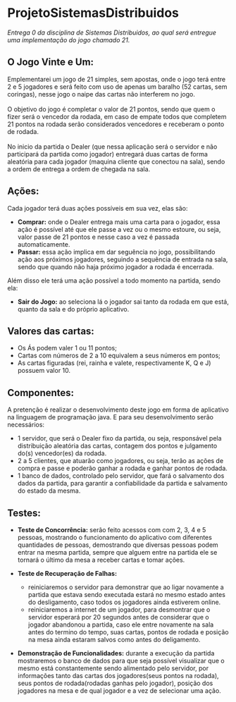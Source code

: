 # ProjetoSistemasDistribuidos
<i>Entrega 0 da disciplina de Sistemas Distribuidos, ao qual será entregue uma implementação do jogo chamado 21.</i>

## O Jogo Vinte e Um:
Emplementarei um jogo de 21 simples, sem apostas, onde o jogo terá entre 2 e 5 jogadores e será feito com uso de apenas um baralho (52 cartas, sem coringas), nesse jogo o naipe das cartas não interferem no jogo.<br><br>
O objetivo do jogo é completar o valor de 21 pontos, sendo que quem o fizer será o vencedor da rodada, em caso de empate todos que completem 21 pontos na rodada serão considerados vencedores e receberam o ponto de rodada.<br><br>
No inicio da partida o Dealer (que nessa aplicação será o servidor e não participará da partida como jogador) entregará duas cartas de forma aleatória para cada jogador (maquina cliente que conectou na sala), sendo a ordem de entrega a ordem de chegada na sala.

## Ações:
Cada jogador terá duas ações possíveis em sua vez, elas são:<br>
* <b>Comprar:</b> onde o Dealer entrega mais uma carta para o jogador, essa ação é possível até que ele passe a vez ou o mesmo estoure, ou seja, valor passe de 21 pontos e nesse caso a vez é passada automaticamente.<br>
* <b>Passar:</b> essa ação implica em dar seguência no jogo, possibilitando ação aos próximos jogadores, seguindo a sequência de entrada na sala, sendo que quando não haja próximo jogador a rodada é encerrada.<br>

Além disso ele terá uma ação possível a todo momento na partida, sendo ela:<br>
* <b>Sair do Jogo:</b> ao seleciona lá o jogador sai tanto da rodada em que está, quanto da sala e do próprio aplicativo.<br>

## Valores das cartas:
   * Os Ás podem valer 1 ou 11 pontos;<br>
   * Cartas com números de 2 a 10 equivalem a seus números em pontos;<br>
   * As cartas figuradas (rei, rainha e valete, respectivamente K, Q e J) possuem valor 10.<br>

## Componentes:
A pretenção é realizar o desenvolvimento deste jogo em forma de aplicativo na linguagem de programação java. E para seu desenvolvimento serão necessários:<br>
   * 1 servidor, que será o Dealer fixo da partida, ou seja, responsável pela distribuição aleatória das cartas, contagem dos pontos e julgamento do(s) vencedor(es) da rodada.<br>
   * 2 a 5 clientes, que atuarão como jogadores, ou seja, terão as ações de compra e passe e poderão ganhar a rodada e ganhar pontos de rodada.<br>
   * 1 banco de dados, controlado pelo servidor, que fará o salvamento dos dados da partida, para garantir a confiabilidade da partida e salvamento do estado da mesma.<br>

## Testes:<br>
* <b>Teste de Concorrência:</b> serão feito acessos com com 2, 3, 4 e 5 pessoas, mostrando o funcionamento do aplicativo com diferentes quantidades de pessoas, demostrando que diversas pessoas podem entrar na mesma partida, sempre que alguem entre na partida ele se tornará o último da mesa a receber cartas e tomar ações.<br>

* <b>Teste de Recuperação de Falhas:</b><br>
   * reiniciaremos o servidor para demonstrar que ao ligar novamente a partida que estava sendo executada estará no mesmo estado antes do desligamento, caso todos os jogadores ainda estiverem online.<br>
   * reiniciaremos a internet de um jogador, para desmontrar que o servidor esperará por 20 segundos antes de considerar que o jogador abandonou a partida, caso ele entre novamente na sala antes do termino do tempo, suas cartas, pontos de rodada e posição na mesa ainda estaram salvos como antes do deligamento.<br>

* <b>Demonstração de Funcionalidades:</b> durante a execução da partida mostraremos o banco de dados para que seja possível visualizar que o mesmo está constantemente sendo alimentado pelo servidor, por informações tanto das cartas dos jogadores(seus pontos na rodada), seus pontos de rodada(rodadas ganhas pelo jogador), posição dos jogadores na mesa e de qual jogador e a vez de selecionar uma ação.<br>
